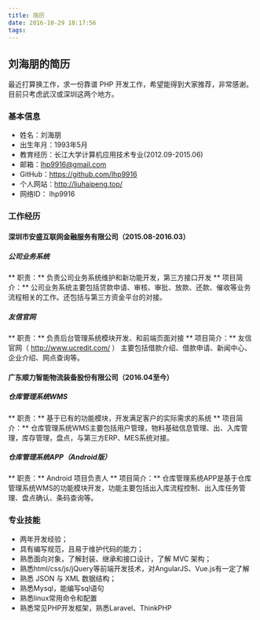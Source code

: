 ```yaml
---
title: 简历
date: 2016-10-29 18:17:56
tags:
---
```

## 刘海朋的简历

最近打算换工作，求一份靠谱 PHP 开发工作，希望能得到大家推荐，非常感谢。目前只考虑武汉或深圳这两个地方。

### 基本信息
* 姓名：刘海朋
* 出生年月：1993年5月
* 教育经历：长江大学计算机应用技术专业(2012.09-2015.06)
* 邮箱：lhp9916@gmail.com
* GitHub：https://github.com/lhp9916
* 个人网站：http://liuhaipeng.top/
* 网络ID： lhp9916

### 工作经历

#### 深圳市安盛互联网金融服务有限公司（2015.08-2016.03）

##### 公司业务系统
** 职责：** 负责公司业务系统维护和新功能开发，第三方接口开发
** 项目简介：** 公司业务系统主要包括贷款申请、审核、审批、放款、还款、催收等业务流程相关的工作。还包括与第三方资金平台的对接。

##### 友信官网
** 职责：** 负责后台管理系统模块开发、和前端页面对接
** 项目简介：** 友信官网（ http://www.ucredit.com/ ） 主要包括借款介绍、借款申请、新闻中心、企业介绍、网点查询等。

#### 广东顺力智能物流装备股份有限公司（2016.04至今）

##### 仓库管理系统WMS
** 职责：** 基于已有的功能模块，开发满足客户的实际需求的系统
** 项目简介：**  仓库管理系统WMS主要包括用户管理，物料基础信息管理、出、入库管理，库存管理，盘点，与第三方ERP、MES系统对接。

##### 仓库管理系统APP（Android版）
** 职责：**  Android 项目负责人
** 项目简介：** 仓库管理系统APP是基于仓库管理系统WMS的功能模块开发，功能主要包括出入库流程控制、出入库任务管理、盘点确认、条码查询等。

### 专业技能
* 两年开发经验；
* 具有编写规范，且易于维护代码的能力；
* 熟悉面向对象，了解封装、继承和接口设计，了解 MVC 架构；
* 熟悉html/css/js/jQuery等前端开发技术，对AngularJS、Vue.js有一定了解
* 熟悉 JSON 与 XML 数据结构；
* 熟悉Mysql，能编写sql语句
* 熟悉linux常用命令和配置
* 熟悉常见PHP开发框架，熟悉Laravel、ThinkPHP